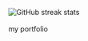  
![GitHub streak stats](https://streak-stats.demolab.com/?user=aziz-codes) 
<br/>
<br/>
<a targte="_blank" href="https://aziz-dev.vercel.app/" style="text-decoration:none;">my portfolio</a>
 




